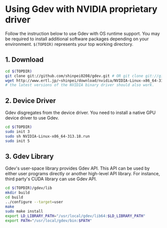 # Using Gdev with NVIDIA proprietary driver

Follow the instruction below to use Gdev with OS runtime support. You
may be required to install additional software packages depending on
your environment. `$(TOPDIR)` represents your top working directory.

## 1. Download

```sh
cd $(TOPDIR)
git clone git://github.com/shinpei0208/gdev.git # OR git clone git://github.com/CPFL/gdev.git
wget http://www.ertl.jp/~shinpei/download/nvidia/NVIDIA-Linux-x86_64-313.18.run
# the latest versions of the NVIDIA binary driver should also work.
```

## 2. Device Driver

Gdev disgregates from the device driver. You need to install a native
GPU device driver to use Gdev.

```sh
cd $(TOPDIR)
sudo init 3
sudo sh NVIDIA-Linux-x86_64-313.18.run
sudo init 5
```

## 3. Gdev Library

Gdev's user-space library provides Gdev API. This API can be used
by either user programs directly or another high-level API library.
For instance, third party's CUDA library can use Gdev API.

```sh
cd $(TOPDIR)/gdev/lib
mkdir build
cd build
../configure --target=user
make
sudo make install
export LD_LIBRARY_PATH="/usr/local/gdev/lib64:$LD_LIBRARY_PATH"
export PATH="/usr/local/gdev/bin:$PATH"
```
